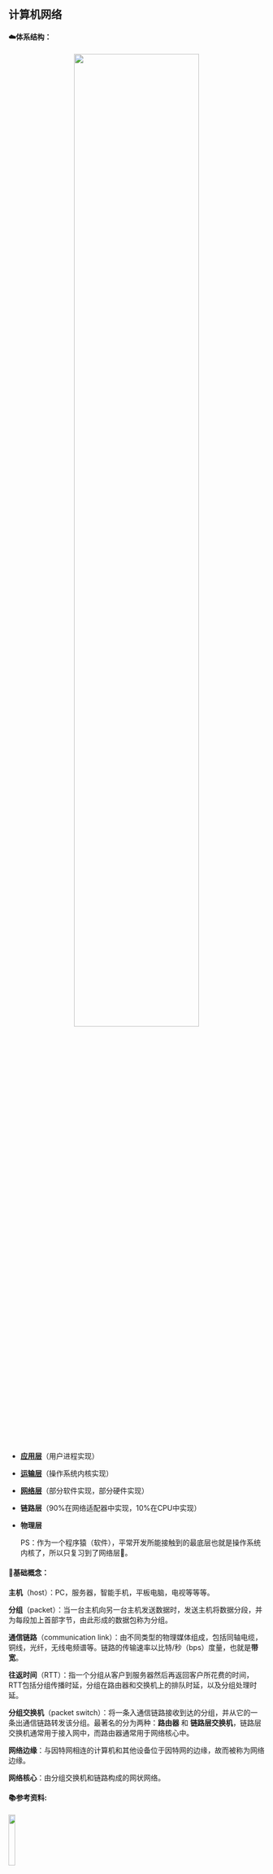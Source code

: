 ## 计算机网络

#### ☁️体系结构：

 <div align=center>
    <img src="http://ww4.sinaimg.cn/large/006tNc79ly1g3b70v7d1tj30sf0et0vj.jpg" width="70%" align="center"/>
 </div>

* [**应用层**](应用层/应用层.md)（用户进程实现）
* [**运输层**](运输层/运输层.md)（操作系统内核实现）
* [**网络层**](网络层/网络层.md)（部分软件实现，部分硬件实现）
* **链路层**（90%在网络适配器中实现，10%在CPU中实现）
* **物理层**
  
  PS：作为一个程序猿（软件），平常开发所能接触到的最底层也就是操作系统内核了，所以只复习到了网络层👀。

#### 👣基础概念：

**主机**（host）：PC，服务器，智能手机，平板电脑，电视等等等。  

**分组**（packet）：当一台主机向另一台主机发送数据时，发送主机将数据分段，并为每段加上首部字节，由此形成的数据包称为分组。  

**通信链路**（communication link）：由不同类型的物理媒体组成，包括同轴电缆，铜线，光纤，无线电频谱等。链路的传输速率以比特/秒（bps）度量，也就是**带宽**。

**往返时间**（RTT）：指一个分组从客户到服务器然后再返回客户所花费的时间，RTT包括分组传播时延，分组在路由器和交换机上的排队时延，以及分组处理时延。  

**分组交换机**（packet switch）：将一条入通信链路接收到达的分组，并从它的一条出通信链路转发该分组。最著名的分为两种：**路由器** 和 **链路层交换机**，链路层交换机通常用于接入网中，而路由器通常用于网络核心中。  

**网络边缘**：与因特网相连的计算机和其他设备位于因特网的边缘，故而被称为网络边缘。  

**网络核心**：由分组交换机和链路构成的网状网络。

#### 📚参考资料:

 <div align=left>
    <img src="http://ww3.sinaimg.cn/large/006tNc79ly1g3b70vevgfj30fh0m2jth.jpg" width="16%"/>
    <br>
 </div>

[计算机网络:自顶向下方法（原书第7版）](https://book.douban.com/subject/30280001/)  

[HTTP报文组成结构 - 程序员大本营](http://www.pianshen.com/article/8039276632/)  

[HTTP协议基础及报文抓包分析](http://baijiahao.baidu.com/s?id=1596966404370818881&wfr=spider&for=pc)

